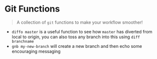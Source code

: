 # Git Functions

> A collection of `git` functions to make your workflow smoother!

- `diffo master` is a useful function to see how `master` has diverted from local to origin, you can also toss any branch into this using `diff branchname`
- `gnb my-new-branch` will create a new branch and then echo some encouraging messaging